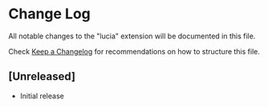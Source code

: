 # Change Log

All notable changes to the "lucia" extension will be documented in this file.

Check [Keep a Changelog](http://keepachangelog.com/) for recommendations on how to structure this file.

## [Unreleased]

- Initial release